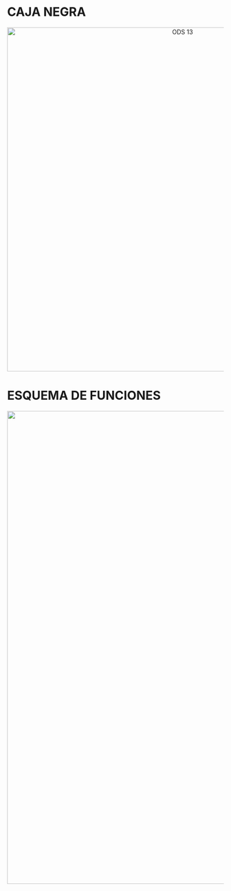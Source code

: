 # CAJA NEGRA

<p align="center">
  <img src="https://github.com/aquinoestoyxd/Proyecto_de_Ingenieria_1/blob/main/Im%C3%A1genes/PdI%20-%20Caja%20negra.jpg?raw=true" alt="ODS 13" width="800"/>
</p>

# ESQUEMA DE FUNCIONES

<p align="center">
  <img src="https://github.com/aquinoestoyxd/Proyecto_de_Ingenieria_1/blob/main/Im%C3%A1genes/EsquemaFinal1.png?raw=true" alt="ODS 13" width="1100"/>
</p>
